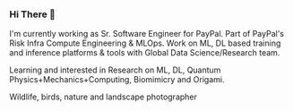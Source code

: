 ### Hi There 👋

I'm currently working as Sr. Software Engineer for PayPal. Part of PayPal's Risk Infra Compute Engineering & MLOps. Work on ML, DL based training and inference platforms & tools with Global Data Science/Research team.

Learning and interested in Research on ML, DL, Quantum Physics+Mechanics+Computing, Biomimicry and Origami.

Wildlife, birds, nature and landscape photographer
